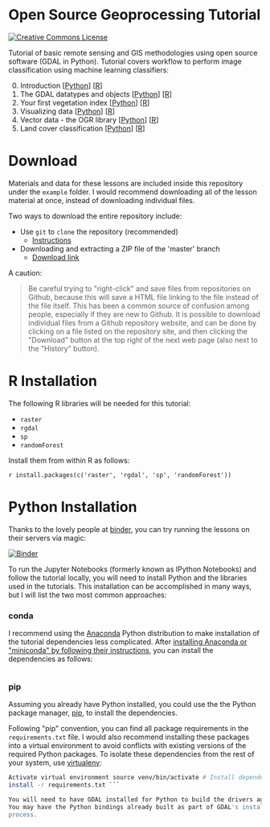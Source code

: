 Open Source Geoprocessing Tutorial
==================================

<a rel="license" href="http://creativecommons.org/licenses/by-sa/4.0/">
<img
    alt="Creative Commons License"
    style="border-width:0"
    src="https://i.creativecommons.org/l/by-sa/4.0/80x15.png" />
</a><br />
<span xmlns:dct="http://purl.org/dc/terms/" property="dct:title"></a>

Tutorial of basic remote sensing and GIS methodologies using open source
software (GDAL in Python). Tutorial covers workflow to perform image
classification using machine learning classifiers:

0. Introduction
   [[Python](http://ceholden.github.io/open-geo-tutorial/python/chapter_0_introduction.html)]
[[R](http://ceholden.github.io/open-geo-tutorial/R/chapter_0_introduction.html)]
1. The GDAL datatypes and objects
   [[Python](http://ceholden.github.io/open-geo-tutorial/python/chapter_1_GDALDataset.html)]
[[R](http://ceholden.github.io/open-geo-tutorial/R/chapter_1_GDAL.html)]
2. Your first vegetation index
   [[Python](http://ceholden.github.io/open-geo-tutorial/python/chapter_2_indices.html)]
[[R](http://ceholden.github.io/open-geo-tutorial/R/chapter_2_indices.html)]
3. Visualizing data
   [[Python](http://ceholden.github.io/open-geo-tutorial/python/chapter_3_visualization.html)]
[[R](http://ceholden.github.io/open-geo-tutorial/R/chapter_3_visualization.html)]
4. Vector data - the OGR library
   [[Python](http://ceholden.github.io/open-geo-tutorial/python/chapter_4_vector.html)]
[[R](http://ceholden.github.io/open-geo-tutorial/R/chapter_4_vector.html)]
5. Land cover classification
   [[Python](http://ceholden.github.io/open-geo-tutorial/python/chapter_5_classification.html)]
[[R](http://ceholden.github.io/open-geo-tutorial/R/chapter_5_classification.html)]


# Download

Materials and data for these lessons are included inside this repository under
the `example` folder. I would recommend downloading all of the lesson material
at once, instead of downloading individual files.

Two ways to download the entire repository include:

* Use `git` to `clone` the repository (recommended)
    * [Instructions](https://help.github.com/articles/cloning-a-repository/)
* Downloading and extracting a ZIP file of the 'master' branch
    * [Download link](https://github.com/ceholden/open-geo-tutorial/archive/master.zip)

A caution:

> Be careful trying to "right-click" and save files from repositories on
> Github, because this will save a HTML file linking to the file instead of
> the file itself. This has been a common source of confusion among people,
> especially if they are new to Github. It is possible to download individual
> files from a Github repository website, and can be done by clicking on a
> file listed on the repository site, and then clicking the "Download" button
> at the top right of the next web page (also next to the "History" button).


# R Installation

The following R libraries will be needed for this tutorial:

- `raster`
- `rgdal`
- `sp`
- `randomForest`

Install them from within R as follows:

``` r install.packages(c('raster', 'rgdal', 'sp', 'randomForest')) ```

# Python Installation

Thanks to the lovely people at [binder](http://mybinder.org/), you can try
running the lessons on their servers via magic:

[![Binder](http://mybinder.org/badge.svg)](http://mybinder.org/repo/ceholden/open-geo-tutorial)

To run the Jupyter Notebooks (formerly known as IPython Notebooks) and follow
the tutorial locally, you will need to install Python and the libraries used in
the tutorials. This installation can be accomplished in many ways, but I will
list the two most common approaches:

### conda

I recommend using the [Anaconda](http://conda.pydata.org/docs/) Python
distribution to make installation of the tutorial dependencies less complicated.
After [installing Anaconda or "miniconda" by following their
instructions](http://conda.pydata.org/docs/install/quick.html), you can install
the dependencies as follows:

``` bash conda env create -f environment.yml source activate open-geo-tutorial
```

### pip

Assuming you already have Python installed, you could use the the Python package
manager, [pip](https://en.wikipedia.org/wiki/Pip_(package_manager)), to install
the dependencies.

Following "pip" convention, you can find all package requirements in the
`requirements.txt` file. I would also recommend installing these packages into a
virtual environment to avoid conflicts with existing versions of the required
Python packages. To isolate these dependencies from the rest of your system, use
[virtualenv](https://virtualenv.pypa.io/en/latest/installation.html):

``` bash # Create virtual environment to isolate dependencies virtualenv venv #
Activate virtual environment source venv/bin/activate # Install dependencies pip
install -r requirements.txt ```

You will need to have GDAL installed for Python to build the drivers against.
You may have the Python bindings already built as part of GDAL's installation
process.
